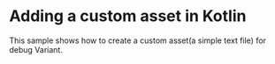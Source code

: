 # Adding a custom asset in Kotlin

This sample shows how to create a custom asset(a simple text file) for debug Variant.
